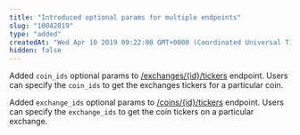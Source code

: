 ```yaml
---
title: "Introduced optional params for multiple endpoints"
slug: "10042019"
type: "added"
createdAt: "Wed Apr 10 2019 09:22:00 GMT+0000 (Coordinated Universal Time)"
hidden: false
---
```

Added `coin_ids` optional params to [/exchanges/{id}/tickers](/reference/exchanges-id-tickers) endpoint. Users can specify the `coin_ids` to get the exchanges tickers for a particular coin.

Added `exchange_ids` optional params to [/coins/{id}/tickers](/reference/coins-id-tickers) endpoint. Users can specify the `exchange_ids` to get the coin tickers on a particular exchange.